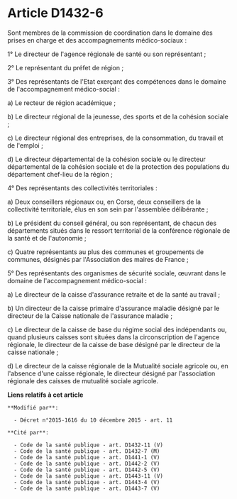 # Article D1432-6

Sont membres de la commission de coordination dans le domaine des prises en charge et des accompagnements médico-sociaux : 

1° Le directeur de l'agence régionale de santé ou son représentant ; 

2° Le représentant du préfet de région ; 

3° Des représentants de l'Etat exerçant des compétences dans le domaine de l'accompagnement médico-social : 

a) Le recteur de région académique ;

b) Le directeur régional de la jeunesse, des sports et de la cohésion sociale ; 

c) Le directeur régional des entreprises, de la consommation, du travail et de l'emploi ; 

d) Le directeur départemental de la cohésion sociale ou le directeur départemental de la cohésion sociale et de la protection
des populations du département chef-lieu de la région ; 

4° Des représentants des collectivités territoriales : 

a) Deux conseillers régionaux ou, en Corse, deux conseillers de la collectivité territoriale, élus en son sein par
l'assemblée délibérante ; 

b) Le président du conseil général, ou son représentant, de chacun des départements situés dans le ressort territorial de la
conférence régionale de la santé et de l'autonomie ; 

c) Quatre représentants au plus des communes et groupements de communes, désignés par l'Association des maires de France ; 

5° Des représentants des organismes de sécurité sociale, œuvrant dans le domaine de l'accompagnement médico-social : 

a) Le directeur de la caisse d'assurance retraite et de la santé au travail ; 

b) Un directeur de la caisse primaire d'assurance maladie désigné par le directeur de la Caisse nationale de l'assurance
maladie ; 

c) Le directeur de la caisse de base du régime social des indépendants ou, quand plusieurs caisses sont situées dans la
circonscription de l'agence régionale, le directeur de la caisse de base désigné par le directeur de la caisse nationale ; 

d) Le directeur de la caisse régionale de la Mutualité sociale agricole ou, en l'absence d'une caisse régionale, le directeur
désigné par l'association régionale des caisses de mutualité sociale agricole.

**Liens relatifs à cet article**

	**Modifié par**:

	  - Décret n°2015-1616 du 10 décembre 2015 - art. 11

	**Cité par**:

	  - Code de la santé publique - art. D1432-11 (V)
	  - Code de la santé publique - art. D1432-7 (M)
	  - Code de la santé publique - art. D1441-1 (V)
	  - Code de la santé publique - art. D1442-2 (V)
	  - Code de la santé publique - art. D1442-5 (V)
	  - Code de la santé publique - art. D1443-11 (V)
	  - Code de la santé publique - art. D1443-4 (V)
	  - Code de la santé publique - art. D1443-7 (V)
